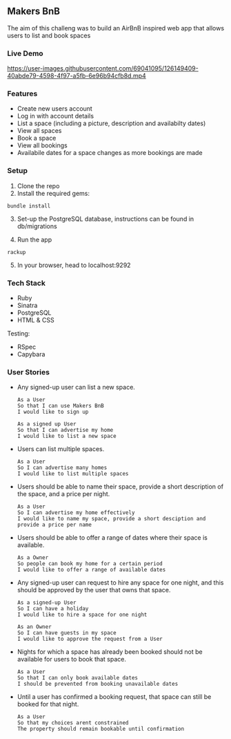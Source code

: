 ## Makers BnB ##

The aim of this challeng was to build an AirBnB inspired web app that allows users to list and book spaces


### Live Demo ###



https://user-images.githubusercontent.com/69041095/126149409-40abde79-4598-4f97-a5fb-6e96b94cfb8d.mp4




### Features ###

- Create new users account
- Log in with account details
- List a space (including a picture, description and availabilty dates)
- View all spaces
- Book a space
- View all bookings 
- Availabile dates for a space changes as more bookings are made


### Setup ###
1. Clone the repo
2. Install the required gems:

```
bundle install
```
3. Set-up the PostgreSQL database, instructions can be found in db/migrations

4. Run the app
```
rackup
```
5. In your browser, head to localhost:9292



### Tech Stack ###
* Ruby 
* Sinatra
* PostgreSQL
* HTML & CSS

Testing:
* RSpec
* Capybara


### User Stories ###

* Any signed-up user can list a new space.

    ```
    As a User
    So that I can use Makers BnB
    I would like to sign up

    As a signed up User
    So that I can advertise my home
    I would like to list a new space
    ```

* Users can list multiple spaces.

    ```
    As a User
    So I can advertise many homes
    I would like to list multiple spaces
    ```

* Users should be able to name their space, provide a short description of the space, and a price per night.

    ```
    As a User
    So I can advertise my home effectively
    I would like to name my space, provide a short desciption and provide a price per name
    ```
* Users should be able to offer a range of dates where their space is available.

    ```
    As a Owner
    So people can book my home for a certain period
    I would like to offer a range of available dates
    ```

* Any signed-up user can request to hire any space for one night, and this should be approved by the user that owns that space.

    ```
    As a signed-up User
    So I can have a holiday 
    I would like to hire a space for one night

    As an Owner 
    So I can have guests in my space
    I would like to approve the request from a User
    ```

* Nights for which a space has already been booked should not be available for users to book that space.

    ```
    As a User
    So that I can only book available dates
    I should be prevented from booking unavailable dates
    ```

* Until a user has confirmed a booking request, that space can still be booked for that night.

    ```
    As a User
    So that my choices arent constrained
    The property should remain bookable until confirmation
    ```
